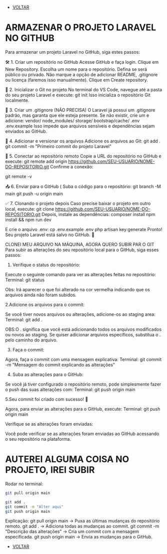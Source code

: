 - [VOLTAR](documentatian.md)
# ARMAZENAR O PROJETO LARAVEL NO GITHUB
Para armazenar um projeto Laravel no GitHub, siga estes passos:

🛠️ 1. Criar um repositório no GitHub
Acesse GitHub e faça login.
Clique em New Repository.
Escolha um nome para o repositório.
Defina se será público ou privado.
Não marque a opção de adicionar README, .gitignore ou licença (faremos isso manualmente).
Clique em Create repository.

🔗 2. Inicializar o Git no projeto
No terminal do VS Code, navegue até a pasta do seu projeto Laravel e execute:
git init
Isso inicializa o repositório Git localmente.

📂 3. Criar um .gitignore (NÃO PRECISA)
O Laravel já possui um .gitignore padrão, mas garanta que ele esteja presente. Se não existir, crie um e adicione:
vendor/
node_modules/
storage/
bootstrap/cache/
.env
.env.example
Isso impede que arquivos sensíveis e dependências sejam enviados ao GitHub.

📌 4. Adicionar e versionar os arquivos
Adicione os arquivos ao Git:
git add .
git commit -m "Primeiro commit do projeto Laravel"

🔗 5. Conectar ao repositório remoto
Copie a URL do repositório no GitHub e execute:
git remote add origin https://github.com/SEU-USUARIO/NOME-DO-REPOSITORIO.git
Confirme a conexão:

git remote -v

📤 6. Enviar para o GitHub (
Suba o código para o repositório:
git branch -M main
git push -u origin main

✅ 7. Clonando o projeto depois
Caso precise baixar o projeto em outro local, execute:
git clone https://github.com/SEU-USUARIO/NOME-DO-REPOSITORIO.git
Depois, instale as dependências:
composer install
npm install && npm run dev

E crie o arquivo .env:
cp .env.example .env
php artisan key:generate
Pronto! Seu projeto Laravel está salvo no GitHub. 🚀




CLONEI MEU ARQUIVO NA MÁQUINA, AGORA QUERO SUBIR PAR O GIT
Para subir as alterações do seu repositório local para o GitHub, siga esses passos:

1. Verifique o status do repositório:

Execute o seguinte comando para ver as alterações feitas no repositório:
Terminal:
	git status

Obs: Irá aparecer o que foi alterado na cor vermelha indicando que os arquivos ainda não foram subidos.

2.Adicione os arquivos para o commit:

Se você tiver novos arquivos ou alterações, adicione-os ao staging area:
Terminal:
	git add .

OBS:O . significa que você está adicionando todos os arquivos modificados ou novos ao staging. Se quiser adicionar arquivos específicos, substitua o . pelo caminho do arquivo.

3. Faça o commit:

Agora, faça o commit com uma mensagem explicativa:
Terminal:
	git commit -m "Mensagem do commit explicando as alterações"

4. Suba as alterações para o GitHub:

Se você já tiver configurado o repositório remoto, pode simplesmente fazer o push das suas alterações com:
Terminal:
	git push origin main

5.Seu commit foi criado com sucesso! 🎉

Agora, para enviar as alterações para o GitHub, execute:
Terminal:
	git push origin main






Verifique se as alterações foram enviadas:

Você pode verificar se as alterações foram enviadas ao GitHub acessando o seu repositório na plataforma.

# AUTEREI ALGUMA COISA NO PROJETO, IREI SUBIR
Rodar no terminal: 

```sh
git pull origin main

git add .
git commit -m "Alter aqui"
git push origin main
```


Explicação:
git pull origin main → Puxa as últimas mudanças do repositório remoto.
git add . → Adiciona todas as mudanças ao commit.
git commit -m "Descrição das alterações" → Cria um commit com a mensagem especificada.
git push origin main → Envia as mudanças para o GitHub.
- [VOLTAR](documentatian.md)